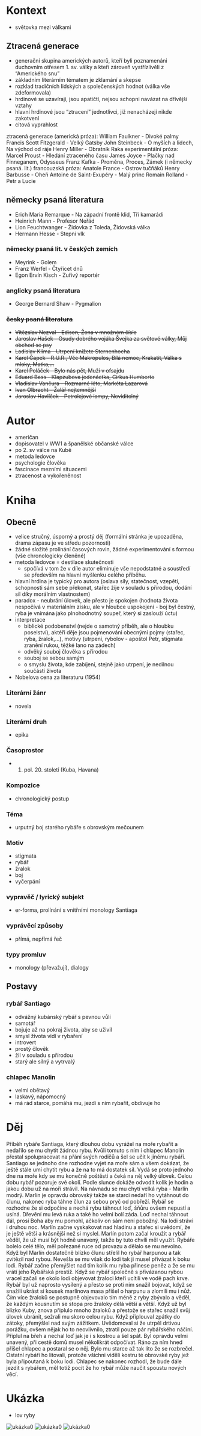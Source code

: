 # Kontext
* světovka mezi válkami

## Ztracená generace
* generační skupina amerických autorů, kteří byli poznamenáni duchovním otřesem 1. sv. války a kteří zároveň vystřízlivěli z “Amerického snu” 
* základním literárním tématem je zklamání a skepse
* rozklad tradičních lidských a společenských hodnot (válka vše zdeformovala)
* hrdinové se uzavírají, jsou apatičtí, nejsou schopni navázat na dřívější vztahy
* hlavní hrdinové jsou “ztracení” jednotlivci, již nenacházejí nikde zakotvení
* citová vyprahlost

ztracená generace (americká próza):
William Faulkner - Divoké palmy
Francis Scott Fitzgerald - Velký Gatsby
John Steinbeck - O myších a lidech, Na východ od ráje
Henry Miller - Obratník Raka
experimentální próza:
Marcel Proust - Hledání ztraceného času
James Joyce - Plačky nad Finneganem, Odysseus
Franz Kafka - Proměna, Proces, Zámek (i německy psaná. lit.)
francouzská próza: 
Anatole France - Ostrov tučňáků 
Henry Barbusse - Oheň
Antoine de Saint-Exupéry - Malý princ
Romain Rolland - Petr a Lucie


## německy psaná literatura
* Erich Maria Remarque - Na západní frontě klid, Tři kamarádi
* Heinrich Mann - Profesor Neřád
* Lion Feuchtwanger - Židovka z Toleda, Židovská válka
* Hermann Hesse - Stepní vlk

### německy psaná lit. v českých zemích
* Meyrink - Golem
* Franz Werfel - Čtyřicet dnů
* Egon Ervín Kisch - Zuřivý reportér

### anglicky psaná literatura
* George Bernard Shaw - Pygmalion 

### ~~česky psaná literatura~~
* ~~Vítězslav Nezval - Edison, Žena v množném čísle~~
* ~~Jaroslav Hašek - Osudy dobrého vojáka Švejka za světové války, Můj obchod se psy~~
* ~~Ladislav Klíma - Utrpení knížete Sternenhocha~~
* ~~Karel Čapek - R.U.R., Věc Makropulos, Bílá nemoc, Krakatit, Válka s mloky, Matka,...~~
* ~~Karel Poláček - Bylo nás pět, Muži v ofsajdu~~
* ~~Eduard Bass - Klapzubova jedenáctka, Cirkus Humberto~~
* ~~Vladislav Vančura - Rozmarné léto, Markéta Lazarová~~
* ~~Ivan Olbracht - Žalář nejtemnější~~
* ~~Jaroslav Havlíček - Petrolejové lampy, Neviditelný~~

# Autor
* američan
* dopisovatel v WW1 a španělské občanské válce
* po 2. sv válce na Kubě
* metoda ledovce
* psychologie člověka
* fascinace mezními situacemi
* ztracenost a vykořeněnost

# Kniha
## Obecně
* velice stručný, úsporný a prostý děj (formální stránka je upozaděna, drama zápasu je ve středu pozornosti)
* žádné složité prolínání časových rovin, žádné experimentování s formou (vše chronologicky členěné)
* metoda ledovce = destilace skutečnosti
  * spočívá v tom že v díle autor eliminuje vše nepodstatné a soustředí se především na hlavní myšlenku celého příběhu.
* hlavní hrdina je typický pro autora (oslava síly, statečnost, vzepětí, schopnosti sám sebe překonat, stařec žije v souladu s přírodou, dodání sil díky morálním vlastnostem)
* paradox - neubrání úlovek, ale přesto je spokojen (hodnota života nespočívá v materiálním zisku, ale v hloubce uspokojení - boj byl čestný, ryba je vnímána jako plnohodnotný soupeř, který si zaslouží úctu)
* interpretace
  * biblické podobenství (nejde o samotný příběh, ale o hloubku poselství), aktéři děje jsou pojmenováni obecnými pojmy (stařec, ryba, žralok,...), motivy (utrpení, rybolov - apoštol Petr, stigmata zranění rukou, těžké lano na zádech)
  * odvěký souboj člověka s přírodou
  * souboj se sebou samým 
  * o smyslu života, kde zabíjení, stejně jako utrpení, je nedílnou součástí života
* Nobelova cena za literaturu (1954)


### Literární žánr
* novela 

### Literární druh
* epika

### Časoprostor
* 1. pol. 20. století (Kuba, Havana)

### Kompozice
* chronologický postup

### Téma
* urputný boj starého rybáře s obrovským mečounem

### Motiv
* stigmata
* rybář
* žralok
* boj
* vyčerpání

### vypravěč / lyrický subjekt
* er-forma, prolínání s vnitřními monology Santiaga

### vyprávěcí způsoby
* přímá, nepřímá řeč

### typy promluv
* monology (převažují), dialogy

## Postavy
### rybář Santiago
* odvážný kubánský rybář s pevnou vůlí
* samotář
* bojuje až na pokraj života, aby se uživil
* smysl života vidí v rybaření
* introvert
* prostý člověk
* žil v souladu s přírodou
* starý ale silný a vytrvalý

### chlapec Manolin
* velmi obětavý
* laskavý, nápomocný
* má rád starce, pomáhá mu, jezdí s ním rybařit, obdivuje ho 

# Děj
Příběh rybáře Santiaga, který dlouhou dobu vyrážel na moře rybařit a nedařilo se mu chytit žádnou rybu. Kvůli tomuto s ním i chlapec Manolin přestal spolupracovat na přání svých rodičů a šel se učit k jinému rybáři. Santiago se jednoho dne rozhodne vyjet na moře sám a všem dokázat, že ještě stále umí chytit rybu a že na to má dostatek sil. Vydá se proto jednoho dne na moře kdy se mu konečně poštěstí a čeká na něj velký úlovek. Celou dobu rybář pozoruje své okolí. Podle slunce dokáže odvodit kolik je hodin a jakou dobu už na moři strávil. Na návnadu se mu chytí velká ryba - Marlín modrý. Marlín je opravdu obrovský takže se starci nedaří ho vytáhnout do člunu, nakonec ryba táhne člun za sebou pryč od pobřeží. Rybář se rozhodne že si odpočine a nechá rybu táhnout loď, šňůru ovšem nepustí a usíná. Dřevění mu levá ruka a také ho velmi bolí záda. Loď nechal táhnout dál, prosí Boha aby mu pomohl, ačkoliv on sám není pobožný. Na lodi stráví i druhou noc. Marlín začne vyskakovat nad hladinu a stařec si uvědomí, že je ještě větší a krásnější než si myslel. Marlín potom začal kroužit a rybář věděl, že už musí být hodně unavený, takže by tuto chvíli měl využít. Rybáře bolelo celé tělo, měl pořezané ruce od provazu a dělalo se mu nevolno. Když byl Marlín dostatečně blízko člunu střelil ho rybář harpunou a tak zvítězil nad rybou. Nevešla se mu však do lodi tak ji musel přivázat k boku lodi. Rybář začne přemýšlet nad tím kolik mu ryba přinese peněz a že se mu vrátí jeho Rybářská prestiž. 
Když se rybář společně s přivázanou rybou vracel začali se okolo lodi objevovat žraloci kteří ucítili ve vodě pach krve. Rybář byl už naprosto vysílený a přesto se proti nim snažil bojovat, když se snažili ukrást si kousek marlínova masa přišel o harpunu a zlomili mu i nůž. Čím více žraloků se postupně objevovalo tím méně z ryby zbývalo a věděl, že každým kousnutím se stopa pro žraloky dělá větší a větší. Když už byl blízko Kuby, znova připlulo mnoho žraloků a přestože se stařec snažil svůj úlovek ubránit, sežrali mu skoro celou rybu. Když připlouval zpátky do zátoky, přemýšlel nad svým zážitkem. Uvědomoval si že utrpěl drtivou porážku, ovšem nějak ho to neovlivnilo, ztratil pouze pár rybářského náčiní. Připlul na břeh a nechal loď jak je i s kostrou a šel spát. Byl opravdu velmi unavený, při cestě domů musel několikrát odpočívat. Ráno za ním hned přišel chlapec a postaral se o něj. Bylo mu starce až tak líto že se rozbrečel. Ostatní rybáři ho litovali, protože všichni viděli kostru té obrovské ryby jež byla připoutaná k boku lodi. Chlapec se nakonec rozhodl, že bude dále jezdit s rybářem, měl totiž pocit že ho rybář může naučit spoustu nových věcí. 

# Ukázka
* lov ryby

![ukázka0](ukazka0.png)
![ukázka0](ukazka1.png)
![ukázka0](ukazka2.png)